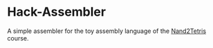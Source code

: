 # Hack-Assembler

A simple assembler for the toy assembly language of the [Nand2Tetris](https://www.nand2tetris.org/) course.
